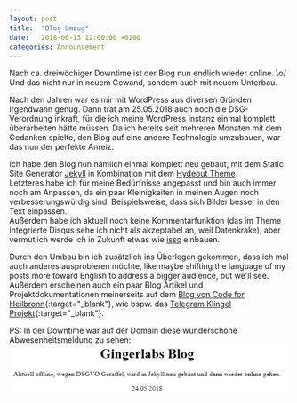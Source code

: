 ```yaml
---
layout: post
title:  "Blog Umzug"
date:   2018-06-13 12:00:00 +0200
categories: Announcement
---
```


Nach ca. dreiwöchiger Downtime ist der Blog nun endlich wieder online. \o/  
Und das nicht nur in neuem Gewand, sondern auch mit neuem Unterbau.

Nach den Jahren war es mir mit WordPress aus diversen Gründen irgendwann genug. Dann trat am 25.05.2018 auch noch die DSG-Verordnung inkraft, für die ich meine WordPress Instanz einmal komplett überarbeiten hätte müssen. Da ich bereits seit mehreren Monaten mit dem Gedanken spielte, den Blog auf eine andere Technologie umzubauen, war das nun der perfekte Anreiz.  

Ich habe den Blog nun nämlich einmal komplett neu gebaut, mit dem Static Site Generator [Jekyll](https://jekyllrb.com/) in Kombination mit dem [Hydeout Theme](https://github.com/fongandrew/hydeout).  
Letzteres habe ich für meine Bedürfnisse angepasst und bin auch immer noch am Anpassen, da ein paar Kleinigkeiten in meinen Augen noch verbesserungswürdig sind. Beispielsweise, dass sich Bilder besser in den Text einpassen.  
Außerdem habe ich aktuell noch keine Kommentarfunktion (das im Theme integrierte Disqus sehe ich nicht als akzeptabel an, weil Datenkrake), aber vermutlich werde ich in Zukunft etwas wie [isso](https://posativ.org/isso) einbauen.

Durch den Umbau bin ich zusätzlich ins Überlegen gekommen, dass ich mal auch anderes ausprobieren möchte, like maybe shifting the language of my posts more toward English to address a bigger audience, but we'll see.  
Außerdem erscheinen auch ein paar Blog Artikel und Projektdokumentationen meinerseits auf dem [Blog von Code for Heilbronn](https://codeforheilbronn.de){:target="_blank"}, wie bspw. das [Telegram Klingel Projekt](https://codeforheilbronn.de/projects/2018-04-16-telegram-klingel){:target="_blank"}.

PS: In der Downtime war auf der Domain diese wunderschöne Abwesenheitsmeldung zu sehen:
![](/uploads/2018-06-13-blog-umzug.png)

